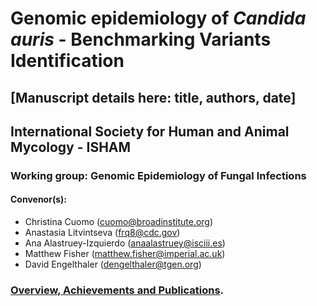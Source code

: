 # Genomic epidemiology of *Candida auris* - Benchmarking Variants Identification

## [Manuscript details here: title, authors, date]

## International Society for Human and Animal Mycology - ISHAM
### Working group: Genomic Epidemiology of Fungal Infections
#### Convenor(s):
* Christina Cuomo (cuomo@broadinstitute.org)
* Anastasia Litvintseva (frq8@cdc.gov)
* Ana Alastruey-Izquierdo (anaalastruey@isciii.es)
* Matthew Fisher (matthew.fisher@imperial.ac.uk)
* David Engelthaler (dengelthaler@tgen.org)

### [Overview, Achievements and Publications](https://www.isham.org/working-groups/genomic-epidemiology-fungal-infections).
